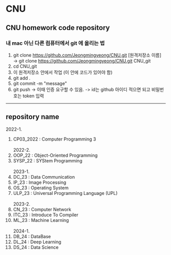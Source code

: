 # CNU
## CNU homework code repository

### 내 mac 아닌 다른 컴퓨터에서 git 에 올리는 법
1. git clone https://github.com/Jeongmingyeong/CNU.git [원격저장소 이름] <br>
  -> git clone https://github.com/Jeongmingyeong/CNU.git CNU_git
2. cd CNU_git
3. 이 원격저장소 안에서 작업 (이 안에 코드가 있어야 함)
4. git add .
5. git commit -m "message"
6. git push
  -> 이때 인증 요구할 수 있음.
  -> id는 github 아이디 적으면 되고 비밀번호는 token 입력

 -----

## repository name
2022-1.
1. CP03_2022 : Computer Programming 3
<br></br>
2022-2.
1. OOP_22 : Object-Oriented Programming
2. SYSP_22 : SYStem Programming
<br></br>
2023-1.
1. DC_23 : Data Communication
2. IP_23 : Image Processing
3. OS_23 : Operating System
4. ULP_23 : Universal Programming Language (UPL)
<br></br>
2023-2.
1. CN_23 : Computer Network
2. ITC_23 : Introduce To Compiler
3. ML_23 : Machine Learning
<br></br>
2024-1.
1. DB_24 : DataBase
2. DL_24 : Deep Learning
3. DS_24 : Data Science
